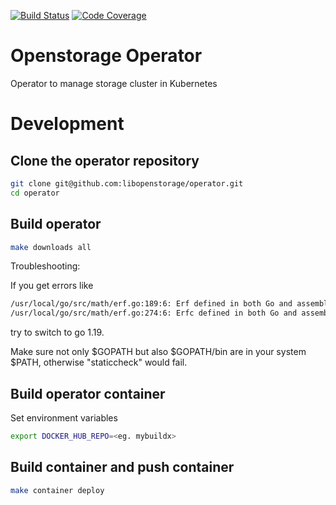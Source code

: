 [![Build Status](https://app.travis-ci.com/libopenstorage/operator.svg?branch=master)](https://app.travis-ci.com/libopenstorage/operator)
[![Code Coverage](https://codecov.io/gh/libopenstorage/operator/branch/master/graph/badge.svg)](https://codecov.io/gh/libopenstorage/operator)

# Openstorage Operator
Operator to manage storage cluster in Kubernetes

# Development

## Clone the operator repository

```sh
git clone git@github.com:libopenstorage/operator.git
cd operator
```
## Build operator

```sh
make downloads all
```

Troubleshooting: 

If you get errors like 

```sh
/usr/local/go/src/math/erf.go:189:6: Erf defined in both Go and assembly
/usr/local/go/src/math/erf.go:274:6: Erfc defined in both Go and assembly
```


try to switch to go 1.19. 

Make sure not only $GOPATH but also $GOPATH/bin are in your system $PATH, otherwise "staticcheck" would fail.

## Build operator container

Set environment variables

```sh
export DOCKER_HUB_REPO=<eg. mybuildx>
```

## Build container and push container

```sh
make container deploy
```

